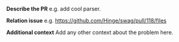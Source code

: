**Describe the PR**
e.g. add cool parser.

**Relation issue**
e.g. https://github.com/Hinge/swag/pull/118/files

**Additional context**
Add any other context about the problem here.
